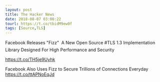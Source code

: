 ```yaml
---
layout: post
title: The Hacker News
date: 2018-08-07 03:00:22
tourl: https://t.co/tbidM9ew0f
tags: [Source,TLS]
---
```

Facebook Releases "Fizz"  A New Open Source #TLS 1.3 Implementation Library Designed For High Performance and Security

https://t.co/TH5je9Uyhk

Facebook Also Uses Fizz to Secure Trillions of Connections Everyday https://t.co/ttAPNoEqJd
